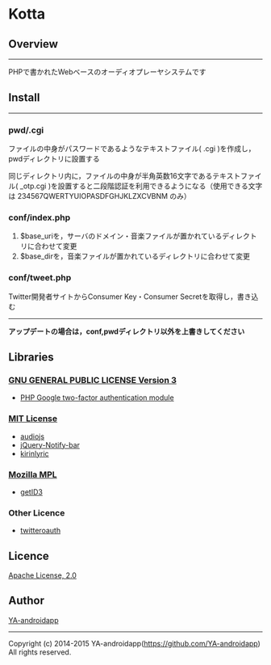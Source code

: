 Kotta
====

## Overview
---

PHPで書かれたWebベースのオーディオプレーヤシステムです

## Install
---

### pwd/<USERNAME>.cgi

ファイルの中身がパスワードであるようなテキストファイル( <USERNAME>.cgi )を作成し，pwdディレクトリに設置する

同じディレクトリ内に，ファイルの中身が半角英数16文字であるテキストファイル( <USERNAME>_otp.cgi )を設置すると二段階認証を利用できるようになる（使用できる文字は 234567QWERTYUIOPASDFGHJKLZXCVBNM のみ）

### conf/index.php

1. $base_uriを，サーバのドメイン・音楽ファイルが置かれているディレクトリに合わせて変更
2. $base_dirを，音楽ファイルが置かれているディレクトリに合わせて変更

### conf/tweet.php

Twitter開発者サイトからConsumer Key・Consumer Secretを取得し，書き込む

---

__アップデートの場合は，conf,pwdディレクトリ以外を上書きしてください__

## Libraries

### [GNU GENERAL PUBLIC LICENSE Version 3](http://www.gnu.org/licenses/lgpl.html)

* [PHP Google two-factor authentication module](http://www.idontplaydarts.com/2011/07/google-totp-two-factor-authentication-for-php/)

### [MIT License](http://www.opensource.org/licenses/mit-license.php)

* [audiojs](http://kolber.github.io/audiojs/)
* [jQuery-Notify-bar](http://www.whoop.ee/posts/2013-04-05-the-resurrection-of-jquery-notify-bar/)
* [kirinlyric](https://github.com/kirinsan-org/kirinlyric)

### [Mozilla MPL](http://www.mozilla.org/MPL/2.0/)

* [getID3](http://getid3.sourceforge.net/)

### Other Licence

* [twitteroauth](https://github.com/abraham/twitteroauth)

## Licence

[Apache License, 2.0](http://www.apache.org/licenses/LICENSE-2.0)

## Author

[YA-androidapp](https://github.com/YA-androidapp)

---

Copyright (c) 2014-2015 YA-androidapp(https://github.com/YA-androidapp) All rights reserved.